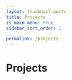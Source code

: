 ```yaml
---
layout: thumbnail-posts
title: Projects
is_main_menu: true
sidebar_sort_order: 1

permalink: /projects
---
```


# Projects